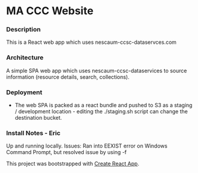 # MA CCC Website

### Description
  This is a React web app which uses nescaum-ccsc-dataservces.com
### Architecture
  A simple SPA web app which uses nescaum-ccsc-dataservices to source information (resource details, search, collections).
### Deployment
  * The web SPA is packed as a react bundle and pushed to S3 as a staging / development location - editing the ./staging.sh script can change the destination bucket.
### Install Notes - Eric

Up and running locally.  Issues: Ran into EEXIST error on Windows Command Prompt, but resolved issue by using -f


This project was bootstrapped with [Create React App](https://github.com/facebookincubator/create-react-app).
